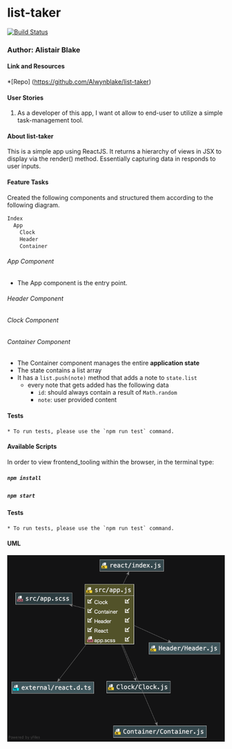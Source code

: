 # list-taker
[![Build Status](https://travis-ci.com/Alwynblake/list-taker.svg?branch=master)](https://travis-ci.com/Alwynblake/list-taker)
### Author:  Alistair Blake 
#### Link and Resources
*[Repo] (https://github.com/Alwynblake/list-taker)

#### User Stories
1.	As a developer of this app, I want ot allow to end-user to utilize a 
simple task-management tool.

#### About list-taker
This is a simple app using ReactJS. 
It returns a hierarchy of views in JSX to display via the render() method.
Essentially capturing data in responds to user inputs.

#### Feature Tasks
Created the following components and structured them according to the following diagram.
``` 
Index
  App
    Clock
    Header
    Container
```
###### App Component
* The App component is the entry point.

###### Header Component

###### Clock Component

###### Container Component
* The Container component manages the entire **application state**
* The state contains a list array
* It has a `list.push(note)` method that adds a note to `state.list`
  * every note that gets added has the following data
    * `id`: should always contain a result of `Math.random`
    * `note`: user provided content
    
#### Tests
    * To run tests, please use the `npm run test` command.

#### Available Scripts
In order to view frontend_tooling within the browser,
in the terminal type: 
##### `npm install`
##### `npm start`

#### Tests
    * To run tests, please use the `npm run test` command.

#### UML
![](./src/assets/uml.png)
